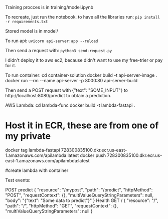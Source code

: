 Training procces is in training/model.ipynb

To recreate, just run the notebook.
to have all the libraries run:
`pip install -r requirements.txt`

Stored model is in model/

To run api:
`uvicorn api-server:app --reload`

Then send a request with:
`python3 send-request.py`

I didn't deploy it to aws ec2, because didn't want to use my free-trier or pay for it.

To run container:
cd container-solution
docker build -t api-server-image .
docker run --rm --name api-server -p 8000:80 api-server-build

Then send a POST request with {"text": "SOME_INPUT"} to http://localhost:8080/predict to obtain a prediction.

AWS Lambda:
cd lambda-func
docker build -t lambda-fastapi .

# Host it in ECR, these are from one of my private

docker tag lambda-fastapi 728300835100.dkr.ecr.us-east-1.amazonaws.com/apilambda:latest
docker push 728300835100.dkr.ecr.us-east-1.amazonaws.com/apilambda:latest

#create lambda with container

Test events:

POST predict
{
"resource": "/mypost",
"path": "/predict",
"httpMethod": "POST",
"requestContext": {},
"multiValueQueryStringParameters": null,
"body": "{\"text\": \"Some data to predict\"}"
}
Health GET /
{
"resource": "/",
"path": "/",
"httpMethod": "GET",
"requestContext": {},
"multiValueQueryStringParameters": null
}
